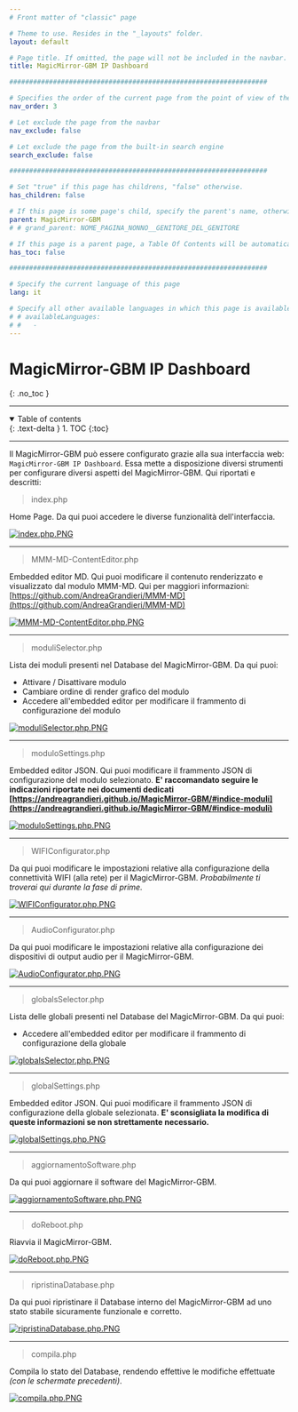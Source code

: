 ```yaml
---
# Front matter of "classic" page

# Theme to use. Resides in the "_layouts" folder.
layout: default

# Page title. If omitted, the page will not be included in the navbar.
title: MagicMirror-GBM IP Dashboard

#################################################################

# Specifies the order of the current page from the point of view of the navbar. Can have repetition in the numbers, for parent-child hierarchies.
nav_order: 3

# Let exclude the page from the navbar
nav_exclude: false

# Let exclude the page from the built-in search engine
search_exclude: false

#################################################################

# Set "true" if this page has childrens, "false" otherwise.
has_children: false

# If this page is some page's child, specify the parent's name, otherwise comment out the option. If this page is some page's grandchild, specify grandparent's name, otherwise comment out the option.
parent: MagicMirror-GBM
# # grand_parent: NOME_PAGINA_NONNO__GENITORE_DEL_GENITORE

# If this page is a parent page, a Table Of Contents will be automatically generated containing all related child pages. Use the option below to disable this functionality. Should always be set to "false".
has_toc: false

#################################################################

# Specify the current language of this page
lang: it

# Specify all other available languages in which this page is available. If there's no other language in addition to "lang", comment out this option.
# # availableLanguages:
# #   - 
---
```


# MagicMirror-GBM IP Dashboard
{: .no_toc }

---

<!-- Table of contents -->
<details open markdown="block">
  <summary>
    Table of contents
  </summary>
  {: .text-delta }
1. TOC
{:toc}
</details>

---

Il MagicMirror-GBM può essere configurato grazie alla sua interfaccia web: `MagicMirror-GBM IP Dashboard`.
Essa mette a disposizione diversi strumenti per configurare diversi aspetti del MagicMirror-GBM.
Qui riportati e descritti:

> index.php

Home Page. Da qui puoi accedere le diverse funzionalità dell'interfaccia.

[![index.php.PNG](../../assets/Overview-GUI/ipdashboard-GUI/index.php.PNG)](../../assets/Overview-GUI/ipdashboard-GUI/index.php.PNG)

---

> MMM-MD-ContentEditor.php

Embedded editor MD. Qui puoi modificare il contenuto renderizzato e visualizzato dal modulo MMM-MD.
Qui per maggiori informazioni: [https://github.com/AndreaGrandieri/MMM-MD](https://github.com/AndreaGrandieri/MMM-MD)

[![MMM-MD-ContentEditor.php.PNG](../../assets/Overview-GUI/ipdashboard-GUI/MMM-MD-ContentEditor.php.PNG)](../../assets/Overview-GUI/ipdashboard-GUI/MMM-MD-ContentEditor.php.PNG)

---

> moduliSelector.php

Lista dei moduli presenti nel Database del MagicMirror-GBM.
Da qui puoi:

- Attivare / Disattivare modulo
- Cambiare ordine di render grafico del modulo
- Accedere all'embedded editor per modificare il frammento di configurazione del modulo

[![moduliSelector.php.PNG](../../assets/Overview-GUI/ipdashboard-GUI/moduliSelector.php.PNG)](../../assets/Overview-GUI/ipdashboard-GUI/moduliSelector.php.PNG)

---

> moduloSettings.php

Embedded editor JSON. Qui puoi modificare il frammento JSON di configurazione del modulo selezionato. __E' raccomandato seguire le indicazioni riportate nei documenti dedicati [https://andreagrandieri.github.io/MagicMirror-GBM/#indice-moduli](https://andreagrandieri.github.io/MagicMirror-GBM/#indice-moduli)__

[![moduloSettings.php.PNG](../../assets/Overview-GUI/ipdashboard-GUI/moduloSettings.php.PNG)](../../assets/Overview-GUI/ipdashboard-GUI/moduloSettings.php.PNG)

---

> WIFIConfigurator.php

Da qui puoi modificare le impostazioni relative alla configurazione della connettività WIFI (alla rete) per il MagicMirror-GBM. _Probabilmente ti troverai qui durante la fase di prime._

[![WIFIConfigurator.php.PNG](../../assets/Overview-GUI/ipdashboard-GUI/WIFIConfigurator.php.PNG)](../../assets/Overview-GUI/ipdashboard-GUI/WIFIConfigurator.php.PNG)

---

> AudioConfigurator.php

Da qui puoi modificare le impostazioni relative alla configurazione dei dispositivi di output audio per il MagicMirror-GBM.

[![AudioConfigurator.php.PNG](../../assets/Overview-GUI/ipdashboard-GUI/AudioConfigurator.php.PNG)](../../assets/Overview-GUI/ipdashboard-GUI/AudioConfigurator.php.PNG)

---

> globalsSelector.php

Lista delle globali presenti nel Database del MagicMirror-GBM.
Da qui puoi:

- Accedere all'embedded editor per modificare il frammento di configurazione della globale

[![globalsSelector.php.PNG](../../assets/Overview-GUI/ipdashboard-GUI/globalsSelector.php.PNG)](../../assets/Overview-GUI/ipdashboard-GUI/globalsSelector.php.PNG)

---

> globalSettings.php

Embedded editor JSON. Qui puoi modificare il frammento JSON di configurazione della globale selezionata. __E' sconsigliata la modifica di queste informazioni se non strettamente necessario.__

[![globalSettings.php.PNG](../../assets/Overview-GUI/ipdashboard-GUI/globalSettings.php.PNG)](../../assets/Overview-GUI/ipdashboard-GUI/globalSettings.php.PNG)

---

> aggiornamentoSoftware.php

Da qui puoi aggiornare il software del MagicMirror-GBM.

[![aggiornamentoSoftware.php.PNG](../../assets/Overview-GUI/ipdashboard-GUI/aggiornamentoSoftware.php.PNG)](../../assets/Overview-GUI/ipdashboard-GUI/aggiornamentoSoftware.php.PNG)

---

> doReboot.php

Riavvia il MagicMirror-GBM.

[![doReboot.php.PNG](../../assets/Overview-GUI/ipdashboard-GUI/doReboot.php.PNG)](../../assets/Overview-GUI/ipdashboard-GUI/doReboot.php.PNG)

---

> ripristinaDatabase.php

Da qui puoi ripristinare il Database interno del MagicMirror-GBM ad uno stato stabile sicuramente funzionale e corretto.

[![ripristinaDatabase.php.PNG](../../assets/Overview-GUI/ipdashboard-GUI/ripristinaDatabase.php.PNG)](../../assets/Overview-GUI/ipdashboard-GUI/ripristinaDatabase.php.PNG)

---

> compila.php

Compila lo stato del Database, rendendo effettive le modifiche effettuate _(con le schermate precedenti)_.

[![compila.php.PNG](../../assets/Overview-GUI/ipdashboard-GUI/compila.php.PNG)](../../assets/Overview-GUI/ipdashboard-GUI/compila.php.PNG)
